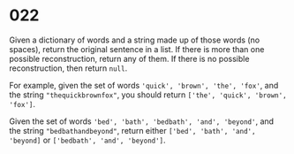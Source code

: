 [_metadata_:number]:-      "22"
[_metadata_:difficulty]:-  "Medium"
[_metadata_:asker]:-       "Microsoft"

# 022

Given a dictionary of words and a string made up of those words (no spaces), return the original sentence in a list. If there is more than one possible reconstruction, return any of them. If there is no possible reconstruction, then return `null`.

For example, given the set of words `'quick', 'brown', 'the', 'fox'`, and the string `"thequickbrownfox"`, you should return `['the', 'quick', 'brown', 'fox']`.

Given the set of words `'bed', 'bath', 'bedbath', 'and', 'beyond'`, and the string `"bedbathandbeyond"`, return either `['bed', 'bath', 'and', 'beyond]` or `['bedbath', 'and', 'beyond']`.
